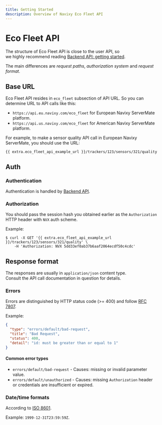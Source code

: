 ```yaml
---
title: Getting Started
description: Overview of Navixy Eco Fleet API
---
```


# Eco Fleet API

The structure of Eco Fleet API is close to the user API, so\
we highly recommend reading [Backend API: getting started](broken-reference).

The main differences are _request paths_, _authorization system_ and _request format_.

## Base URL

Eco Fleet API resides in `eco_fleet` subsection of API URL. So you can determine URL to API calls like this:

* `https://api.eu.navixy.com/eco_fleet` for European Navixy ServerMate platform.
* `https://api.us.navixy.com/eco_fleet` for American Navixy ServerMate platform.

For example, to make a sensor quality API call in European Navixy ServerMate, you should use the URL:

```
{{ extra.eco_fleet_api_example_url }}/trackers/123/sensors/321/quality
```

## Auth

### Authentication

Authentication is handled by [Backend API](../../backend-api/getting-started/authentication.md).

### Authorization

You should pass the session hash you obtained earlier as the `Authorization` HTTP header with `NVX` auth scheme.

Example:

```shell
$ curl -X GET '{{ extra.eco_fleet_api_example_url }}/trackers/123/sensors/321/quality' \
    -H 'Authorization: NVX 5dd33ef0ab37b6aaf2064ecdf50c4cdc'
```

## Response format

The responses are usually in `application/json` content type.\
Consult the API call documentation in question for details.

### Errors

Errors are distinguished by HTTP status code (>= 400) and follow [RFC 7807](https://datatracker.ietf.org/doc/html/rfc7807).

Example:

```json
{
  "type": "errors/default/bad-request",
  "title": "Bad Request",
  "status": 400,
  "detail": "id: must be greater than or equal to 1"
}
```

#### Common error types

* `errors/default/bad-request` - Causes: missing or invalid parameter value.
* `errors/default/unauthorized` - Causes: missing `Authorization` header or credentials are insufficient or expired.

### Date/time formats

According to [ISO 8601](https://en.wikipedia.org/wiki/ISO_8601).

Example: `1999-12-31T23:59:59Z`.
